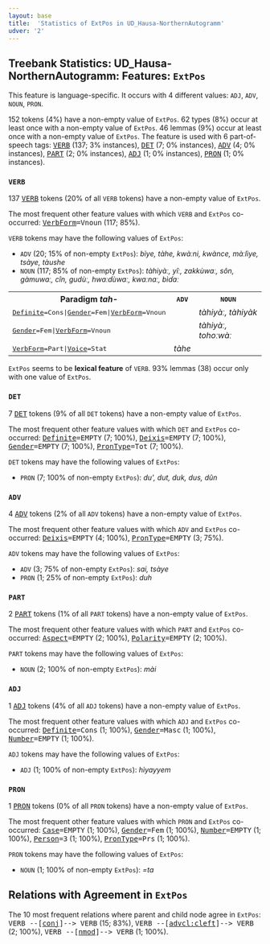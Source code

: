 ```yaml
---
layout: base
title:  'Statistics of ExtPos in UD_Hausa-NorthernAutogramm'
udver: '2'
---
```


## Treebank Statistics: UD_Hausa-NorthernAutogramm: Features: `ExtPos`

This feature is language-specific.
It occurs with 4 different values: `ADJ`, `ADV`, `NOUN`, `PRON`.

152 tokens (4%) have a non-empty value of `ExtPos`.
62 types (8%) occur at least once with a non-empty value of `ExtPos`.
46 lemmas (9%) occur at least once with a non-empty value of `ExtPos`.
The feature is used with 6 part-of-speech tags: <tt><a href="ha_northernautogramm-pos-VERB.html">VERB</a></tt> (137; 3% instances), <tt><a href="ha_northernautogramm-pos-DET.html">DET</a></tt> (7; 0% instances), <tt><a href="ha_northernautogramm-pos-ADV.html">ADV</a></tt> (4; 0% instances), <tt><a href="ha_northernautogramm-pos-PART.html">PART</a></tt> (2; 0% instances), <tt><a href="ha_northernautogramm-pos-ADJ.html">ADJ</a></tt> (1; 0% instances), <tt><a href="ha_northernautogramm-pos-PRON.html">PRON</a></tt> (1; 0% instances).

### `VERB`

137 <tt><a href="ha_northernautogramm-pos-VERB.html">VERB</a></tt> tokens (20% of all `VERB` tokens) have a non-empty value of `ExtPos`.

The most frequent other feature values with which `VERB` and `ExtPos` co-occurred: <tt><a href="ha_northernautogramm-feat-VerbForm.html">VerbForm</a></tt><tt>=Vnoun</tt> (117; 85%).

`VERB` tokens may have the following values of `ExtPos`:

* `ADV` (20; 15% of non-empty `ExtPos`): <em>bìye, tàhe, kwàːni, kwànce, màːlìye, tsàye, tàushe</em>
* `NOUN` (117; 85% of non-empty `ExtPos`): <em>tàhiyàː, yîː, zakkùwaː, sôn, gàmuwaː, cîn, gudùː, hwaːɗùwaː, kwaːnaː, bìɗaː</em>

<table>
  <tr><th>Paradigm <i>tah-</i></th><th><tt>ADV</tt></th><th><tt>NOUN</tt></th></tr>
  <tr><td><tt><tt><a href="ha_northernautogramm-feat-Definite.html">Definite</a></tt><tt>=Cons</tt>|<tt><a href="ha_northernautogramm-feat-Gender.html">Gender</a></tt><tt>=Fem</tt>|<tt><a href="ha_northernautogramm-feat-VerbForm.html">VerbForm</a></tt><tt>=Vnoun</tt></tt></td><td></td><td><em>tàhiyàː, tàhiyàk</em></td></tr>
  <tr><td><tt><tt><a href="ha_northernautogramm-feat-Gender.html">Gender</a></tt><tt>=Fem</tt>|<tt><a href="ha_northernautogramm-feat-VerbForm.html">VerbForm</a></tt><tt>=Vnoun</tt></tt></td><td></td><td><em>tàhiyàː, tohoːwàː</em></td></tr>
  <tr><td><tt><tt><a href="ha_northernautogramm-feat-VerbForm.html">VerbForm</a></tt><tt>=Part</tt>|<tt><a href="ha_northernautogramm-feat-Voice.html">Voice</a></tt><tt>=Stat</tt></tt></td><td><em>tàhe</em></td><td></td></tr>
</table>

`ExtPos` seems to be **lexical feature** of `VERB`. 93% lemmas (38) occur only with one value of `ExtPos`.

### `DET`

7 <tt><a href="ha_northernautogramm-pos-DET.html">DET</a></tt> tokens (9% of all `DET` tokens) have a non-empty value of `ExtPos`.

The most frequent other feature values with which `DET` and `ExtPos` co-occurred: <tt><a href="ha_northernautogramm-feat-Definite.html">Definite</a></tt><tt>=EMPTY</tt> (7; 100%), <tt><a href="ha_northernautogramm-feat-Deixis.html">Deixis</a></tt><tt>=EMPTY</tt> (7; 100%), <tt><a href="ha_northernautogramm-feat-Gender.html">Gender</a></tt><tt>=EMPTY</tt> (7; 100%), <tt><a href="ha_northernautogramm-feat-PronType.html">PronType</a></tt><tt>=Tot</tt> (7; 100%).

`DET` tokens may have the following values of `ExtPos`:

* `PRON` (7; 100% of non-empty `ExtPos`): <em>du', dut, duk, dus, dûn</em>

### `ADV`

4 <tt><a href="ha_northernautogramm-pos-ADV.html">ADV</a></tt> tokens (2% of all `ADV` tokens) have a non-empty value of `ExtPos`.

The most frequent other feature values with which `ADV` and `ExtPos` co-occurred: <tt><a href="ha_northernautogramm-feat-Deixis.html">Deixis</a></tt><tt>=EMPTY</tt> (4; 100%), <tt><a href="ha_northernautogramm-feat-PronType.html">PronType</a></tt><tt>=EMPTY</tt> (3; 75%).

`ADV` tokens may have the following values of `ExtPos`:

* `ADV` (3; 75% of non-empty `ExtPos`): <em>sai, tsàye</em>
* `PRON` (1; 25% of non-empty `ExtPos`): <em>duh</em>

### `PART`

2 <tt><a href="ha_northernautogramm-pos-PART.html">PART</a></tt> tokens (1% of all `PART` tokens) have a non-empty value of `ExtPos`.

The most frequent other feature values with which `PART` and `ExtPos` co-occurred: <tt><a href="ha_northernautogramm-feat-Aspect.html">Aspect</a></tt><tt>=EMPTY</tt> (2; 100%), <tt><a href="ha_northernautogramm-feat-Polarity.html">Polarity</a></tt><tt>=EMPTY</tt> (2; 100%).

`PART` tokens may have the following values of `ExtPos`:

* `NOUN` (2; 100% of non-empty `ExtPos`): <em>mài</em>

### `ADJ`

1 <tt><a href="ha_northernautogramm-pos-ADJ.html">ADJ</a></tt> tokens (4% of all `ADJ` tokens) have a non-empty value of `ExtPos`.

The most frequent other feature values with which `ADJ` and `ExtPos` co-occurred: <tt><a href="ha_northernautogramm-feat-Definite.html">Definite</a></tt><tt>=Cons</tt> (1; 100%), <tt><a href="ha_northernautogramm-feat-Gender.html">Gender</a></tt><tt>=Masc</tt> (1; 100%), <tt><a href="ha_northernautogramm-feat-Number.html">Number</a></tt><tt>=EMPTY</tt> (1; 100%).

`ADJ` tokens may have the following values of `ExtPos`:

* `ADJ` (1; 100% of non-empty `ExtPos`): <em>hìyayyem</em>

### `PRON`

1 <tt><a href="ha_northernautogramm-pos-PRON.html">PRON</a></tt> tokens (0% of all `PRON` tokens) have a non-empty value of `ExtPos`.

The most frequent other feature values with which `PRON` and `ExtPos` co-occurred: <tt><a href="ha_northernautogramm-feat-Case.html">Case</a></tt><tt>=EMPTY</tt> (1; 100%), <tt><a href="ha_northernautogramm-feat-Gender.html">Gender</a></tt><tt>=Fem</tt> (1; 100%), <tt><a href="ha_northernautogramm-feat-Number.html">Number</a></tt><tt>=EMPTY</tt> (1; 100%), <tt><a href="ha_northernautogramm-feat-Person.html">Person</a></tt><tt>=3</tt> (1; 100%), <tt><a href="ha_northernautogramm-feat-PronType.html">PronType</a></tt><tt>=Prs</tt> (1; 100%).

`PRON` tokens may have the following values of `ExtPos`:

* `NOUN` (1; 100% of non-empty `ExtPos`): <em>=ta</em>

## Relations with Agreement in `ExtPos`

The 10 most frequent relations where parent and child node agree in `ExtPos`:
<tt>VERB --[<tt><a href="ha_northernautogramm-dep-conj.html">conj</a></tt>]--> VERB</tt> (15; 83%),
<tt>VERB --[<tt><a href="ha_northernautogramm-dep-advcl-cleft.html">advcl:cleft</a></tt>]--> VERB</tt> (2; 100%),
<tt>VERB --[<tt><a href="ha_northernautogramm-dep-nmod.html">nmod</a></tt>]--> VERB</tt> (1; 100%).

